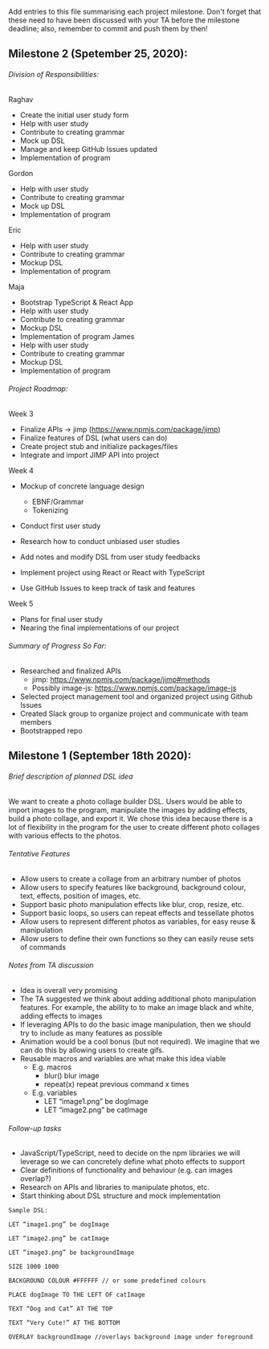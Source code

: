Add entries to this file summarising each project milestone. Don't forget that these need to have been discussed with your TA before the milestone deadline; also, remember to commit and push them by then!

## Milestone 2 (Spetember 25, 2020):

###### Division of Responsibilities:

Raghav
- Create the initial user study form
- Help with user study
- Contribute to creating grammar
- Mock up DSL
- Manage and keep GitHub Issues updated
- Implementation of program

Gordon
- Help with user study
- Contribute to creating grammar
- Mock up DSL
- Implementation of program

Eric
- Help with user study
- Contribute to creating grammar
- Mockup DSL
- Implementation of program

Maja
- Bootstrap TypeScript & React App
- Help with user study
- Contribute to creating grammar
- Mockup DSL
- Implementation of program
James
- Help with user study
- Contribute to creating grammar
- Mockup DSL
- Implementation of program

###### Project Roadmap:
Week 3
- Finalize APIs -> jimp (https://www.npmjs.com/package/jimp)
- Finalize features of DSL (what users can do)
- Create project stub and initialize packages/files
- Integrate and import JIMP API into project



Week 4
- Mockup of concrete language design
	- EBNF/Grammar
	- Tokenizing

- Conduct first user study
- Research how to conduct unbiased user studies
- Add notes and modify DSL from user study feedbacks
- Implement project using React or React with TypeScript
- Use GitHub Issues to keep track of task and features

Week 5
- Plans for final user study
- Nearing the final implementations of our project

###### Summary of Progress So Far:
- Researched and finalized APIs
	- jimp: https://www.npmjs.com/package/jimp#methods
	- Possibly image-js: https://www.npmjs.com/package/image-js
- Selected project management tool and organized project using Github Issues
- Created Slack group to organize project and communicate with team members
- Bootstrapped repo



## Milestone 1 (September 18th 2020):

###### Brief description of planned DSL idea
We want to create a photo collage builder DSL. Users would be able to import images to the program, manipulate the images by adding effects, build a photo collage, and export it. We chose this idea because there is a lot of flexibility in the program for the user to create different photo collages with various effects to the photos.

###### Tentative Features
- Allow users to create a collage from an arbitrary number of photos
- Allow users to specify features like background, background colour, text, effects, position of images, etc.
- Support basic photo manipulation effects like blur, crop, resize, etc.
- Support basic loops, so users can repeat effects and tessellate photos
- Allow users to represent different photos as variables, for easy reuse & manipulation
- Allow users to define their own functions so they can easily reuse sets of commands 

###### Notes from TA discussion
- Idea is overall very promising
- The TA suggested we think about adding additional photo manipulation features. For example, the ability to to make an image black and white, adding effects to images
- If leveraging APIs to do the basic image manipulation, then we should try to include as many features as possible
- Animation would be a cool bonus (but not required). We imagine that we can do this by allowing users to create gifs.
- Reusable macros and variables are what make this idea viable
  - E.g. macros 
    - blur() blur image
    - repeat(x) repeat previous command x times
  - E.g. variables
    - LET “image1.png” be dogImage
    - LET “image2.png” be catImage

###### Follow-up tasks
- JavaScript/TypeScript, need to decide on the npm libraries we will leverage so we can concretely define what photo effects to support
- Clear definitions of functionality and behaviour (e.g. can images overlap?)
- Research on APIs and libraries to manipulate photos, etc.
- Start thinking about DSL structure and mock implementation

```
Sample DSL:

LET “image1.png” be dogImage

LET “image2.png” be catImage

LET “image3.png” be backgroundImage

SIZE 1000 1000

BACKGROUND COLOUR #FFFFFF // or some predefined colours

PLACE dogImage TO THE LEFT OF catImage

TEXT “Dog and Cat” AT THE TOP

TEXT “Very Cute!” AT THE BOTTOM

OVERLAY backgroundImage //overlays background image under foreground
```

